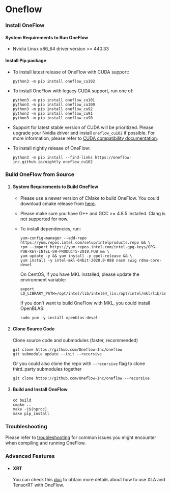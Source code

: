 # Oneflow

### Install OneFlow

  #### System Requirements to Run OneFlow

  - Nvidia Linux x86_64 driver version >= 440.33

  #### Install Pip package

  - To install latest release of OneFlow with CUDA support:

    ```
    python3 -m pip install oneflow_cu102
    ```

  - To install OneFlow with legacy CUDA support, run one of:
    ```
    python3 -m pip install oneflow_cu101
    python3 -m pip install oneflow_cu100
    python3 -m pip install oneflow_cu92
    python3 -m pip install oneflow_cu91
    python3 -m pip install oneflow_cu90
    ```

  - Support for latest stable version of CUDA will be prioritized. Please upgrade your Nvidia driver and install `oneflow_cu102` if possible. For more information, please refer to [CUDA compatibility documentation](https://docs.nvidia.com/deploy/cuda-compatibility/index.html).

  - To install nightly release of OneFlow:

    ```
    python3 -m pip install --find-links https://oneflow-inc.github.io/nightly oneflow_cu102
    ```

### Build OneFlow from Source

1. #### System Requirements to Build OneFlow

    - Please use a newer version of CMake to build OneFlow. You could download cmake release from [here](https://github.com/Kitware/CMake/releases/download/v3.14.0/cmake-3.14.0-Linux-x86_64.tar.gz).

    - Please make sure you have G++ and GCC >= 4.8.5 installed. Clang is not supported for now.

    - To install dependencies, run:

      ```
      yum-config-manager --add-repo https://yum.repos.intel.com/setup/intelproducts.repo && \
      rpm --import https://yum.repos.intel.com/intel-gpg-keys/GPG-PUB-KEY-INTEL-SW-PRODUCTS-2019.PUB && \
      yum update -y && yum install -y epel-release && \
      yum install -y intel-mkl-64bit-2020.0-088 nasm swig rdma-core-devel
      ```

      On CentOS, if you have MKL installed, please update the environment variable:

      ```
      export LD_LIBRARY_PATH=/opt/intel/lib/intel64_lin:/opt/intel/mkl/lib/intel64:$LD_LIBRARY_PATH
      ```

      If you don't want to build OneFlow with MKL, you could install OpenBLAS:

      ```
      sudo yum -y install openblas-devel
      ```

2. #### Clone Source Code

    Clone source code and submodules (faster, recommended)

    ```
    git clone https://github.com/Oneflow-Inc/oneflow
    git submodule update --init --recursive
    ```

    Or you could also clone the repo with `--recursive` flag to clone third_party submodules together

    ```
    git clone https://github.com/Oneflow-Inc/oneflow --recursive
    ```

3. #### Build and Install OneFlow

    ```
    cd build
    cmake ..
    make -j$(nproc)
    make pip_install
    ```

### Troubleshooting

Please refer to [troubleshooting](docs/source/troubleshooting.md) for common issues you might encounter when compiling and running OneFlow.

### Advanced Features

- #### XRT

  You can check this [doc](oneflow/xrt/README.md) to obtain more details about how to use XLA and TensorRT with OneFlow.
